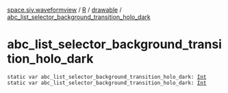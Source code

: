 [space.siy.waveformview](../../index.md) / [R](../index.md) / [drawable](index.md) / [abc_list_selector_background_transition_holo_dark](./abc_list_selector_background_transition_holo_dark.md)

# abc_list_selector_background_transition_holo_dark

`static var abc_list_selector_background_transition_holo_dark: `[`Int`](https://kotlinlang.org/api/latest/jvm/stdlib/kotlin/-int/index.html)
`static var abc_list_selector_background_transition_holo_dark: `[`Int`](https://kotlinlang.org/api/latest/jvm/stdlib/kotlin/-int/index.html)
